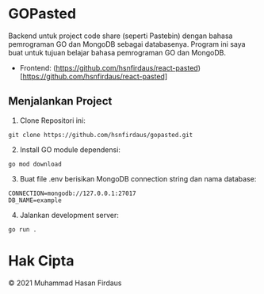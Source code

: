 # GOPasted

Backend untuk project code share (seperti Pastebin) dengan bahasa pemrograman GO dan MongoDB sebagai databasenya. Program ini saya buat untuk tujuan belajar bahasa pemrograman GO dan MongoDB.

- Frontend: (https://github.com/hsnfirdaus/react-pasted)[https://github.com/hsnfirdaus/react-pasted]

## Menjalankan Project

1. Clone Repositori ini:

```shell
git clone https://github.com/hsnfirdaus/gopasted.git
```

2. Install GO module dependensi:

```shell
go mod download
```

3. Buat file .env berisikan MongoDB connection string dan nama database:

```env
CONNECTION=mongodb://127.0.0.1:27017
DB_NAME=example
```

4. Jalankan development server:

```shell
go run .
```

# Hak Cipta

&copy; 2021 Muhammad Hasan Firdaus
